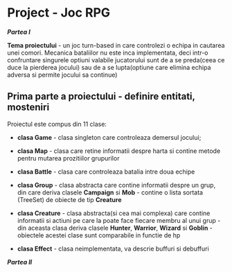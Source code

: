 # Project - Joc RPG

***Partea I***

**Tema proiectului** - un joc turn-based in care controlezi o echipa in cautarea unei comori. Mecanica bataliilor nu este inca implementata,
deci intr-o confruntare singurele optiuni valabile jucatorului sunt de a se preda(ceea ce duce la pierderea jocului) sau de a se lupta(optiune care elimina echipa adversa si permite jocului sa continue)
## Prima parte a proiectului - definire entitati, mosteniri

Proiectul este compus din 11 clase:
- **clasa Game** - clasa singleton care controleaza demersul jocului;

- **clasa Map** -  clasa care retine informatii despre harta si contine metode pentru mutarea prozitiilor grupurilor

- **clasa Battle** - clasa care controleaza batalia intre doua echipe

- **clasa Group** - clasa abstracta care contine informatii despre un grup, din care deriva clasele **Campaign** si **Mob**
                  - contine o lista sortata (TreeSet) de obiecte de tip **Creature**
                  
- **clasa Creature** - clasa abstracta(si cea mai complexa) care contine informatii si actiuni pe care la poate face fiecare membru al unui grup
                     - din aceasta clasa deriva clasele **Hunter**, **Warrior**, **Wizard** si **Goblin**
                     - obiectele acestei clase sunt comparabile in functie de hp
                     
- **clasa Effect** - clasa neimplementata, va descrie buffuri si debuffuri


***Partea II***
